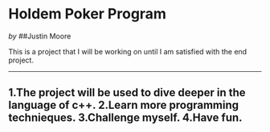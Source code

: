 Holdem Poker Program
===

*by*
##Justin Moore

This is a project that I will be working on
until I am satisfied with the end project.

---
 **1.The project will be used to dive deeper in the language of c++.**
 **2.Learn more programming technieques.**
 **3.Challenge myself.**
 **4.Have fun.**
---
